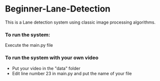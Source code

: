 # Beginner-Lane-Detection

This is a Lane detection system using classic image processing algorithms.

### To run the system:
Execute the main.py file

### To run the system with your own video
* Put your video in the "data" folder
* Edit line number 23 in main.py and put the name of your file
